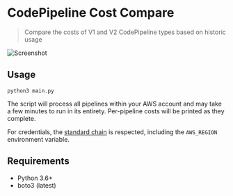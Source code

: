 # CodePipeline Cost Compare

> Compare the costs of V1 and V2 CodePipeline types based on historic usage

![Screenshot](https://repository-images.githubusercontent.com/716962610/5ae62dfd-bc45-485f-8f02-563ac03f122b)

## Usage

```
python3 main.py
```

The script will process all pipelines within your AWS account and may take a few minutes to run in its entirety. Per-pipeline costs will be printed as they complete.

For credentials, the [standard chain](https://boto3.amazonaws.com/v1/documentation/api/latest/guide/credentials.html#configuring-credentials) is respected, including the `AWS_REGION` environment variable.

## Requirements

- Python 3.6+
- boto3 (latest)
